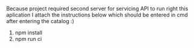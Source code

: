 Because project required second server for servicing
API to run right this aplication I attach the instructions below which should be entered in cmd after entering the catalog :)

1. npm install
2. npm run ci
